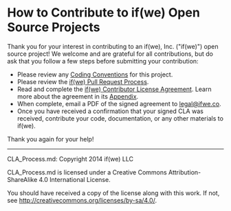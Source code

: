 # How to Contribute to if(we) Open Source Projects

Thank you for your interest in contributing to an if(we), Inc. ("if(we)") open source project! We welcome and are grateful for all contributions, but do ask that you follow a few steps before submitting your contribution:

* Please review any [Coding Conventions](doc/coding.md) for this project.
* Please review the [if(we) Pull Request Process](doc/pull_requests.md).
* Read and complete the [if(we) Contributor License Agreement](./CLA.md). Learn more about the agreement in its [Appendix](./CLA-appendix.md).
* When complete, email a PDF of the signed agreement to [legal@ifwe.co](mailto:legal@ifwe.co).
* Once you have received a confirmation that your signed CLA was received, contribute your code, documentation, or any other materials to if(we).

Thank you again for your help!

-----

CLA_Process.md: Copyright 2014 if(we) LLC

CLA_Process.md is licensed under a Creative Commons Attribution-ShareAlike 4.0 International License.

You should have received a copy of the license along with this work. If not, see <http://creativecommons.org/licenses/by-sa/4.0/>.
